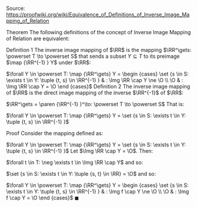 # 

Source: https://proofwiki.org/wiki/Equivalence_of_Definitions_of_Inverse_Image_Mapping_of_Relation



Theorem
The following definitions of the concept of Inverse Image Mapping of Relation are equivalent:

Definition 1
The inverse image mapping of $\RR$ is the mapping $\RR^\gets: \powerset T \to \powerset S$ that sends a subset $Y \subseteq T$ to its preimage $\map {\RR^{-1} } Y$ under $\RR$:

$\forall Y \in \powerset T: \map {\RR^\gets} Y = \begin {cases} \set {s \in S: \exists t \in Y: \tuple {t, s} \in \RR^{-1} } & : \Img \RR \cap Y \ne \O \\ \O & : \Img \RR \cap Y = \O \end {cases}$
Definition 2
The inverse image mapping of $\RR$ is the direct image mapping of the inverse $\RR^{-1}$ of $\RR$:

$\RR^\gets = \paren {\RR^{-1} }^\to: \powerset T \to \powerset S$
That is:

$\forall Y \in \powerset T: \map {\RR^\gets} Y = \set {s \in S: \exists t \in Y: \tuple {t, s} \in \RR^{-1} }$


Proof
Consider the mapping defined as:

$\forall Y \in \powerset T: \map {\RR^\gets} Y = \set {s \in S: \exists t \in Y: \tuple {t, s} \in \RR^{-1} }$
Let $\Img \RR \cap Y = \O$.
Then:

$\forall t \in T: \neg \exists t \in \Img \RR \cap Y$
and so:

$\set {s \in S: \exists t \in Y: \tuple {s, t} \in \RR} = \O$
and so:

$\forall Y \in \powerset T: \map {\RR^\gets} Y = \begin {cases} \set {s \in S: \exists t \in Y: \tuple {t, s} \in \RR^{-1} } & : \Img f \cap Y \ne \O \\ \O & : \Img f \cap Y = \O \end {cases}$
$\blacksquare$





